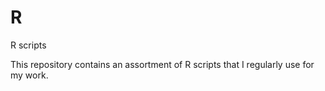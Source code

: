 # R
R scripts

This repository contains an assortment of R scripts that I regularly use for my work.
